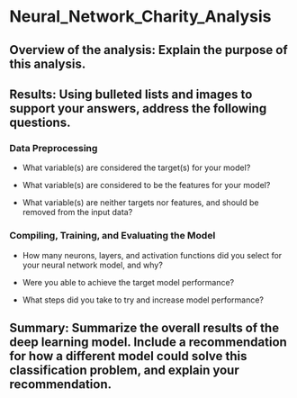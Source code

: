 # Neural_Network_Charity_Analysis

## Overview of the analysis: Explain the purpose of this analysis.

## Results: Using bulleted lists and images to support your answers, address the following questions.

### Data Preprocessing

* What variable(s) are considered the target(s) for your model?

* What variable(s) are considered to be the features for your model?

* What variable(s) are neither targets nor features, and should be removed from the input data?

### Compiling, Training, and Evaluating the Model

* How many neurons, layers, and activation functions did you select for your neural network model, and why?

* Were you able to achieve the target model performance?

* What steps did you take to try and increase model performance?

## Summary: Summarize the overall results of the deep learning model. Include a recommendation for how a different model could solve this classification problem, and explain your recommendation.